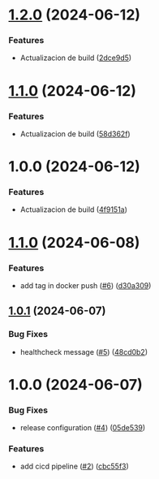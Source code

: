 # [1.2.0](https://github.com/migueljimenezjc/git-hub-actions/compare/v1.1.0...v1.2.0) (2024-06-12)


### Features

* Actualizacion de build ([2dce9d5](https://github.com/migueljimenezjc/git-hub-actions/commit/2dce9d5ae466d43151d4e55f166b5dfb2ef94d77))

# [1.1.0](https://github.com/migueljimenezjc/git-hub-actions/compare/v1.0.0...v1.1.0) (2024-06-12)


### Features

* Actualizacion de build ([58d362f](https://github.com/migueljimenezjc/git-hub-actions/commit/58d362f8e8eaf36e2fb39758fcfe8304ba09112f))

# 1.0.0 (2024-06-12)


### Features

* Actualizacion de build ([4f9151a](https://github.com/migueljimenezjc/git-hub-actions/commit/4f9151a7226bd07a593803bb4f06e1d59870f857))

# [1.1.0](https://github.com/lemiliomoreno/ghactions-demo/compare/v1.0.1...v1.1.0) (2024-06-08)


### Features

* add tag in docker push ([#6](https://github.com/lemiliomoreno/ghactions-demo/issues/6)) ([d30a309](https://github.com/lemiliomoreno/ghactions-demo/commit/d30a309a358cd669090e2a1b2039352f47fae351))

## [1.0.1](https://github.com/lemiliomoreno/ghactions-demo/compare/v1.0.0...v1.0.1) (2024-06-07)


### Bug Fixes

* healthcheck message ([#5](https://github.com/lemiliomoreno/ghactions-demo/issues/5)) ([48cd0b2](https://github.com/lemiliomoreno/ghactions-demo/commit/48cd0b25f485fd45d0171c16bfe35fec8ea4c5f0))

# 1.0.0 (2024-06-07)


### Bug Fixes

* release configuration ([#4](https://github.com/lemiliomoreno/ghactions-demo/issues/4)) ([05de539](https://github.com/lemiliomoreno/ghactions-demo/commit/05de539936642bce26c96dfd7de7a2eba749303c))


### Features

* add cicd pipeline ([#2](https://github.com/lemiliomoreno/ghactions-demo/issues/2)) ([cbc55f3](https://github.com/lemiliomoreno/ghactions-demo/commit/cbc55f353e10044460b3f69443a77fe5b677e8f5))
